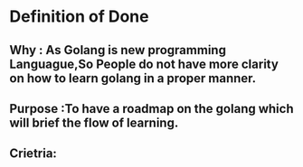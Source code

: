 # Definition of Done

## Why : As Golang is new programming Languague,So People do not have more clarity on how to learn golang in a proper manner.

## Purpose :To have a roadmap on the golang which will brief the flow of learning.

## Crietria: